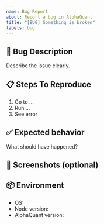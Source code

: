 ```yaml
---
name: Bug Report
about: Report a bug in AlphaQuant
title: "[BUG] Something is broken"
labels: bug
---
```


## 🐛 Bug Description

Describe the issue clearly.

## 📋 Steps To Reproduce

1. Go to ...
2. Run ...
3. See error

## ✅ Expected behavior

What should have happened?

## 📸 Screenshots (optional)

## 📦 Environment

- OS:
- Node version:
- AlphaQuant version:


